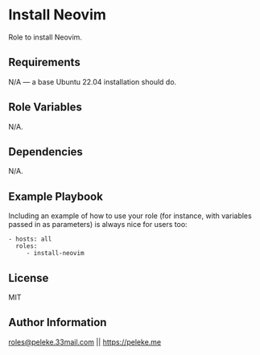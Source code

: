 Install Neovim
=========

Role to install Neovim.

Requirements
------------

N/A — a base Ubuntu 22.04 installation should do.

Role Variables
--------------

N/A.

Dependencies
------------

N/A.

Example Playbook
----------------

Including an example of how to use your role (for instance, with variables passed in as parameters) is always nice for users too:

    - hosts: all 
      roles:
         - install-neovim

License
-------

MIT

Author Information
------------------

roles@peleke.33mail.com || https://peleke.me
